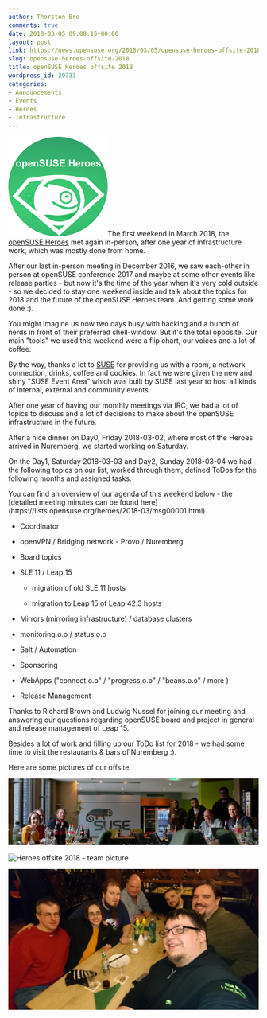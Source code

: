 ```yaml
---
author: Thorsten Bro
comments: true
date: 2018-03-05 09:00:15+00:00
layout: post
link: https://news.opensuse.org/2018/03/05/opensuse-heroes-offsite-2018/
slug: opensuse-heroes-offsite-2018
title: openSUSE Heroes offsite 2018
wordpress_id: 20733
categories:
- Announcements
- Events
- Heroes
- Infrastructure
---
```


[![openSUSE-Heroes Logo](/wp-content/uploads/2016/07/openSUSE-Heroes.png)](https://en.opensuse.org/openSUSE:Heroes)The first weekend in March 2018, the [openSUSE Heroes](https://en.opensuse.org/openSUSE:Heroes) met again in-person, after one year of infrastructure work, which was mostly done from home.

After our last in-person meeting in December 2016, we saw each-other in person at openSUSE conference 2017 and maybe at some other events like release parties - but now it's the time of the year when it's very cold outside - so we decided to stay one weekend inside and talk about the topics for 2018 and the future of the openSUSE Heroes team. And getting some work done :).

You might imagine us now two days busy with hacking and a bunch of nerds in front of their preferred shell-window. But it's the total opposite. Our main "tools" we used this weekend were a flip chart, our voices and a lot of coffee.

By the way, thanks a lot to [SUSE](https://www.suse.com/de-de/) for providing us with a room, a network connection, drinks, coffee and cookies. In fact we were given the new and shiny "SUSE Event Area" which was built by SUSE last year to host all kinds of internal, external and community events.

After one year of having our monthly meetings via IRC, we had a lot of topics to discuss and a lot of decisions to make about the openSUSE infrastructure in the future.

After a nice dinner on Day0, Friday 2018-03-02, where most of the Heroes arrived in Nuremberg, we started working on Saturday.

On the Day1, Saturday 2018-03-03 and Day2, Sunday 2018-03-04 we had the following topics on our list, worked through them, defined ToDos for the following months and assigned tasks.

<!-- more -->You can find an overview of our agenda of this weekend below - the [detailed meeting minutes can be found here](https://lists.opensuse.org/heroes/2018-03/msg00001.html).



 	
  * Coordinator

 	
  * openVPN / Bridging network - Provo / Nuremberg

 	
  * Board topics

 	
  * SLE 11 / Leap 15

 	
    * migration of old SLE 11 hosts

 	
    * migration to Leap 15 of Leap 42.3 hosts




 	
  * Mirrors (mirroring infrastructure) / database clusters

 	
  * monitoring.o.o / status.o.o

 	
  * Salt / Automation

 	
  * Sponsoring

 	
  * WebApps ("connect.o.o" / "progress.o.o" / "beans.o.o" / more )

 	
  * Release Management


Thanks to Richard Brown and Ludwig Nussel for joining our meeting and answering our questions regarding openSUSE board and project in general and release management of Leap 15.

Besides a lot of work and filling up our ToDo list for 2018 - we had some time to visit the restaurants & bars of Nuremberg :).

Here are some pictures of our offsite.

![Heroes offsite 2018 - team picture](/wp-content/uploads/2018/03/P1030356_cut.jpg)

![Heroes offsite 2018 - team picture](/wp-content/uploads/2018/03/P1030357.jpg)

![Heroes offsite 2018 - team picture](/wp-content/uploads/2018/03/DSC_0325.jpg)
